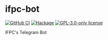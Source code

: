 # ifpc-bot

[![GitHub CI](https://github.com/thebrodmann/ifpc-bot/workflows/CI/badge.svg)](https://github.com/thebrodmann/ifpc-bot/actions)
[![Hackage](https://img.shields.io/hackage/v/ifpc-bot.svg?logo=haskell)](https://hackage.haskell.org/package/ifpc-bot)
[![GPL-3.0-only license](https://img.shields.io/badge/license-GPL--3.0--only-blue.svg)](LICENSE)

IFPC's Telegram Bot

